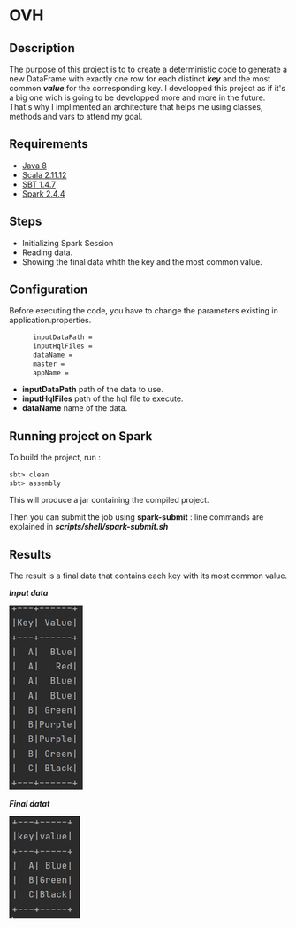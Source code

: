 # OVH

## Description

The purpose of this project is to to create a deterministic code to generate a new DataFrame with exactly one row for each distinct ***key*** and the most common ***value*** for the corresponding key.
</n> I developped this project as if it's a big one wich is going to be developped more and more in the future. That's why I implimented an architecture that helps me using 
classes, methods and vars to attend my goal.

## Requirements

* [Java 8](https://www.java.com/fr/download/faq/java8.xml)
* [Scala 2.11.12](https://www.scala-lang.org/download/2.11.12.html)
* [SBT 1.4.7](https://piccolo.link/sbt-1.4.7.zip)
* [Spark 2.4.4](https://spark.apache.org/releases/spark-release-2-4-4.html)

## Steps

* Initializing Spark Session
* Reading data.
* Showing the final data whith the key and the most common value.


## Configuration

Before executing the code, you have to change the parameters existing in application.properties.

          inputDataPath =
          inputHqlFiles = 
          dataName = 
          master = 
          appName = 

* **inputDataPath** path of the data to use.
* **inputHqlFiles** path of the hql file to execute.
* **dataName** name of the data.

## Running project on Spark

To build the project, run : 

    sbt> clean 
    sbt> assembly
    
This will produce a jar containing the compiled project.

Then you can submit the job using **spark-submit** : line commands are explained in ***scripts/shell/spark-submit.sh***

## Results

The result is a final data that contains each key with its most common value.

***Input data***

![input data](https://github.com/nackachy/OVH/blob/master/inputData.PNG)

***Final datat***

![final data](https://github.com/nackachy/OVH/blob/master/finalData.PNG)




